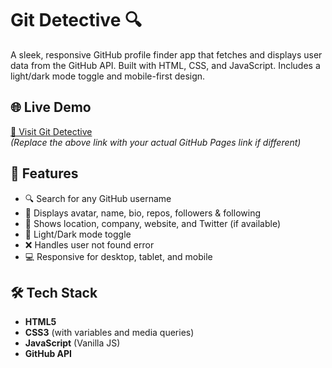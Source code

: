 # Git Detective 🔍

A sleek, responsive GitHub profile finder app that fetches and displays user data from the GitHub API. Built with HTML, CSS, and JavaScript. Includes a light/dark mode toggle and mobile-first design.

## 🌐 Live Demo

[🔗 Visit Git Detective](https://anuj7th-hokage.github.io/GIT-DETECTIVE-main/)  
_(Replace the above link with your actual GitHub Pages link if different)_


## 🚀 Features

- 🔍 Search for any GitHub username
- 👤 Displays avatar, name, bio, repos, followers & following
- 📍 Shows location, company, website, and Twitter (if available)
- 🌙 Light/Dark mode toggle
- ❌ Handles user not found error
- 💻 Responsive for desktop, tablet, and mobile

## 🛠️ Tech Stack

- **HTML5**
- **CSS3** (with variables and media queries)
- **JavaScript** (Vanilla JS)
- **GitHub API**

